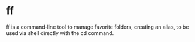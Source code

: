 # ff
ff is a command-line tool to manage favorite folders, creating an alias, to be used via shell directly with the cd command.
